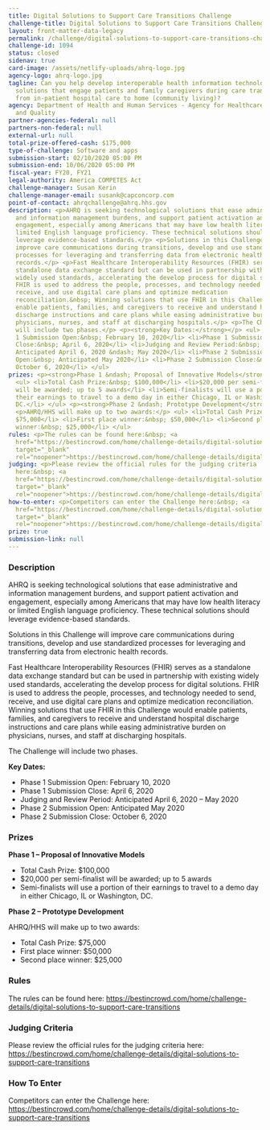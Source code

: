 ```yaml
---
title: Digital Solutions to Support Care Transitions Challenge
challenge-title: Digital Solutions to Support Care Transitions Challenge
layout: front-matter-data-legacy
permalink: /challenge/digital-solutions-to-support-care-transitions-challenge/
challenge-id: 1094
status: closed
sidenav: true
card-image: /assets/netlify-uploads/ahrq-logo.jpg
agency-logo: ahrq-logo.jpg
tagline: Can you help develop interoperable health information technology (IT)
  solutions that engage patients and family caregivers during care transitions
  from in-patient hospital care to home (community living)?
agency: Department of Health and Human Services - Agency for Healthcare Research
  and Quality
partner-agencies-federal: null
partners-non-federal: null
external-url: null
total-prize-offered-cash: $175,000
type-of-challenge: Software and apps
submission-start: 02/10/2020 05:00 PM
submission-end: 10/06/2020 05:00 PM
fiscal-year: FY20, FY21
legal-authority: America COMPETES Act
challenge-manager: Susan Kerin
challenge-manager-email: susank@capconcorp.com
point-of-contact: ahrqchallenge@ahrq.hhs.gov
description: <p>AHRQ is seeking technological solutions that ease administrative
  and information management burdens, and support patient activation and
  engagement, especially among Americans that may have low health literacy or
  limited English language proficiency. These technical solutions should
  leverage evidence-based standards.</p> <p>Solutions in this Challenge will
  improve care communications during transitions, develop and use standardized
  processes for leveraging and transferring data from electronic health
  records.</p> <p>Fast Healthcare Interoperability Resources (FHIR) serves as a
  standalone data exchange standard but can be used in partnership with existing
  widely used standards, accelerating the develop process for digital solutions.
  FHIR is used to address the people, processes, and technology needed to send,
  receive, and use digital care plans and optimize medication
  reconciliation.&nbsp; Winning solutions that use FHIR in this Challenge would
  enable patients, families, and caregivers to receive and understand hospital
  discharge instructions and care plans while easing administrative burden on
  physicians, nurses, and staff at discharging hospitals.</p> <p>The Challenge
  will include two phases.</p> <p><strong>Key Dates:</strong></p> <ul> <li>Phase
  1 Submission Open:&nbsp; February 10, 2020</li> <li>Phase 1 Submission
  Close:&nbsp; April 6, 2020</li> <li>Judging and Review Period:&nbsp;
  Anticipated April 6, 2020 &ndash; May 2020</li> <li>Phase 2 Submission
  Open:&nbsp; Anticipated May 2020</li> <li>Phase 2 Submission Close:&nbsp;
  October 6, 2020</li> </ul>
prizes: <p><strong>Phase 1 &ndash; Proposal of Innovative Models</strong></p>
  <ul> <li>Total Cash Prize:&nbsp; $100,000</li> <li>$20,000 per semi-finalist
  will be awarded; up to 5 awards</li> <li>Semi-finalists will use a portion of
  their earnings to travel to a demo day in either Chicago, IL or Washington,
  DC.</li> </ul> <p><strong>Phase 2 &ndash; Prototype Development</strong></p>
  <p>AHRQ/HHS will make up to two awards:</p> <ul> <li>Total Cash Prize:&nbsp;
  $75,000</li> <li>First place winner:&nbsp; $50,000</li> <li>Second place
  winner:&nbsp; $25,000</li> </ul>
rules: <p>The rules can be found here:&nbsp; <a
  href="https://bestincrowd.com/home/challenge-details/digital-solutions-to-support-care-transitions"
  target="_blank"
  rel="noopener">https://bestincrowd.com/home/challenge-details/digital-solutions-to-support-care-transitions</a></p>
judging: <p>Please review the official rules for the judging criteria
  here:&nbsp; <a
  href="https://bestincrowd.com/home/challenge-details/digital-solutions-to-support-care-transitions"
  target="_blank"
  rel="noopener">https://bestincrowd.com/home/challenge-details/digital-solutions-to-support-care-transitions</a></p>
how-to-enter: <p>Competitors can enter the Challenge here:&nbsp; <a
  href="https://bestincrowd.com/home/challenge-details/digital-solutions-to-support-care-transitions"
  target="_blank"
  rel="noopener">https://bestincrowd.com/home/challenge-details/digital-solutions-to-support-care-transitions</a></p>
prize: true
submission-link: null
---
```

<!-- Description start -->

### Description

<p>AHRQ is seeking technological solutions that ease administrative and information management burdens, and support patient activation and engagement, especially among Americans that may have low health literacy or limited English language proficiency. These technical solutions should leverage evidence-based standards.</p>
<p>Solutions in this Challenge will improve care communications during transitions, develop and use standardized processes for leveraging and transferring data from electronic health records.</p>
<p>Fast Healthcare Interoperability Resources (FHIR) serves as a standalone data exchange standard but can be used in partnership with existing widely used standards, accelerating the develop process for digital solutions. FHIR is used to address the people, processes, and technology needed to send, receive, and use digital care plans and optimize medication reconciliation.&nbsp; Winning solutions that use FHIR in this Challenge would enable patients, families, and caregivers to receive and understand hospital discharge instructions and care plans while easing administrative burden on physicians, nurses, and staff at discharging hospitals.</p>
<p>The Challenge will include two phases.</p>
<p><strong>Key Dates:</strong></p>
<ul>
<li>Phase 1 Submission Open: February 10, 2020</li>
<li>Phase 1 Submission Close: April 6, 2020</li>
<li>Judging and Review Period: Anticipated April 6, 2020 &ndash; May 2020</li>
<li>Phase 2 Submission Open: Anticipated May 2020</li>
<li>Phase 2 Submission Close: October 6, 2020</li>
</ul>

<!-- Prizes start -->

### Prizes

<p><strong>Phase 1 &ndash; Proposal of Innovative Models</strong></p>
<ul>
<li>Total Cash Prize: $100,000</li>
<li>$20,000 per semi-finalist will be awarded; up to 5 awards</li>
<li>Semi-finalists will use a portion of their earnings to travel to a demo day in either Chicago, IL or Washington, DC.</li>
</ul>
<p><strong>Phase 2 &ndash; Prototype Development</strong></p>
<p>AHRQ/HHS will make up to two awards:</p>
<ul>
<li>Total Cash Prize: $75,000</li>
<li>First place winner: $50,000</li>
<li>Second place winner: $25,000</li>
</ul>

<!-- Rules start -->

### Rules

<p>The rules can be found here: <a href="https://bestincrowd.com/home/challenge-details/digital-solutions-to-support-care-transitions" target="_blank" rel="noopener">https://bestincrowd.com/home/challenge-details/digital-solutions-to-support-care-transitions</a></p>

<!-- Judging start -->

### Judging Criteria

<p>Please review the official rules for the judging criteria here: <a href="https://bestincrowd.com/home/challenge-details/digital-solutions-to-support-care-transitions" target="_blank" rel="noopener">https://bestincrowd.com/home/challenge-details/digital-solutions-to-support-care-transitions</a></p>

<!--  How To Enter start -->

### How To Enter

<p>Competitors can enter the Challenge here: <a href="https://bestincrowd.com/home/challenge-details/digital-solutions-to-support-care-transitions" target="_blank" rel="noopener">https://bestincrowd.com/home/challenge-details/digital-solutions-to-support-care-transitions</a></p>